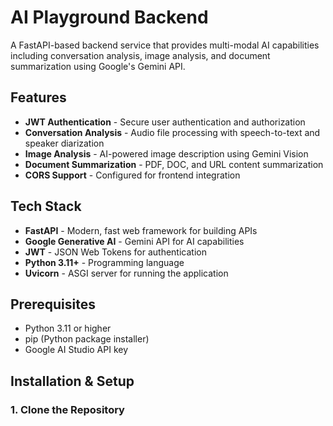 # AI Playground Backend

A FastAPI-based backend service that provides multi-modal AI capabilities including conversation analysis, image analysis, and document summarization using Google's Gemini API.

## Features

- **JWT Authentication** - Secure user authentication and authorization
- **Conversation Analysis** - Audio file processing with speech-to-text and speaker diarization
- **Image Analysis** - AI-powered image description using Gemini Vision
- **Document Summarization** - PDF, DOC, and URL content summarization
- **CORS Support** - Configured for frontend integration

## Tech Stack

- **FastAPI** - Modern, fast web framework for building APIs
- **Google Generative AI** - Gemini API for AI capabilities
- **JWT** - JSON Web Tokens for authentication
- **Python 3.11+** - Programming language
- **Uvicorn** - ASGI server for running the application

## Prerequisites

- Python 3.11 or higher
- pip (Python package installer)
- Google AI Studio API key

## Installation & Setup

### 1. Clone the Repository

